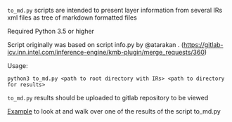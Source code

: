 `to_md.py` scripts are intended to present layer information 
from several IRs xml files as tree of markdown formatted files 

Required Python 3.5 or higher

Script originally was based on script info.py by @atarakan . (https://gitlab-icv.inn.intel.com/inference-engine/kmb-plugin/merge_requests/360)

Usage:
```
python3 to_md.py <path to root directory with IRs> <path to directory for results>
```
`to_md.py` results should be uploaded to gitlab repository to be viewed

[Example](https://gitlab-icv.inn.intel.com/inference-engine/models-ir/blob/9e07ab6dbb671d1c97630ac7862e298329ed717b/KMB_models/INT8/LAYERS_NETWORKS.mdd) 
to look at and walk over one of the results of the script to_md.py

